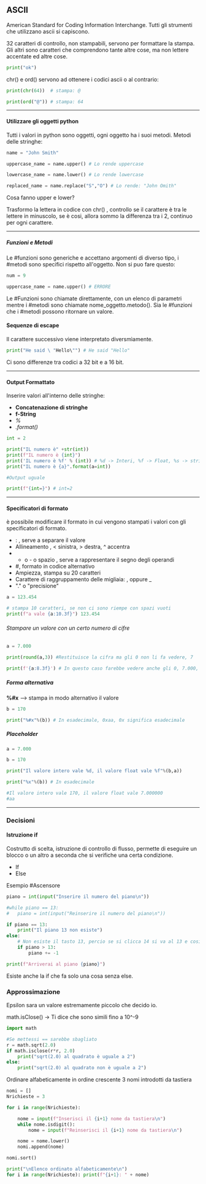 ASCII
--
American Standard for Coding Information Interchange.
Tutti gli strumenti che utilizzano ascii si capiscono.

32 caratteri di controllo, non stampabili, servono per formattare la stampa.
Gli altri sono caratteri che comprendono tante altre cose, ma non lettere accentate ed altre cose.

```Python
print("ok")
```

chr() e ord() servono ad ottenere i codici ascii o al contrario:

```Python
print(chr(64))  # stampa: @

print(ord("@")) # stampa: 64
```
---
#### Utilizzare gli oggetti python

Tutti i valori in python sono oggetti, ogni oggetto ha i suoi metodi.
Metodi delle stringhe:

```Python
name = "John Smith"

uppercase_name = name.upper() # Lo rende uppercase

lowercase_name = name.lower() # Lo rende lowercase

replaced_name = name.replace("S","O") # Lo rende: "John Omith"
```
Cosa fanno upper e lower?

Trasformo la lettera in codice con chr() , controllo se il carattere è tra le lettere in minuscolo, se è cosi, allora sommo la differenza tra i 2, continuo per ogni carattere.

---
##### Funzioni e Metodi

Le #funzioni sono generiche e accettano argomenti di diverso tipo, i #metodi sono specifici rispetto all'oggetto.
Non si puo fare questo:

```Python
num = 9

uppercase_name = name.upper() # ERRORE
```
Le #Funzioni sono chiamate direttamente, con un elenco di parametri mentre i #metodi sono chiamate nome_oggetto.metodo().
Sia le #funzioni che i #metodi possono ritornare un valore.

#### Sequenze di escape

Il carattere successivo viene interpretato diversmìamente.

```Python
print("He said \ "Hello\"") # He said "Hello"
```

Ci sono differenze tra codici a 32 bit e a 16 bit.

---
#### Output Formattato

Inserire valori all'interno delle stringhe:

- **Concatenazione di stringhe**
- **f-String**
- *%*
- *.format()*

```Python
int = 2

print("IL numero è" +str(int))
print(f"IL numero è {int}")
print('IL numero è %f' % (int)) # %d -> Interi, %f -> Float, %s -> stringa
print("IL numero è {a}".format(a=int))

#Output uguale

print(f"{int=}") # int=2
```
---
#### Specificatori di formato

è possibile modificare il formato in cui vengono stampati i valori con gli specificatori di formato.

- : , serve a separare il valore
- Allineamento , < sinistra, > destra, ^ accentra
- + o - o spazio ,  serve a rappresentare il segno degli operandi
- #, formato in codice alternativo
- Ampiezza, stampa su 20 caratteri
- Carattere di raggruppamento delle migliaia: , oppure _
- "." o "precisione"

```Python
a = 123.454

# stampa 10 caratteri, se non ci sono riempe con spazi vuoti
print(f"a vale {a:10.3f}") 123.454

```
###### Stampare un valore con un certo numero di cifre

```Python
a = 7.000

print(round(a,3)) #Restituisce la cifra ma gli 0 non li fa vedere, 7

print(f'{a:8.3f}') # In questo caso farebbe vedere anche gli 0, 7.000, 8 caratteri di cui 3 dopo la virgole.
```

##### Forma alternativa

**%#x** --> stampa in modo alternativo il valore

```Python
b = 170

print("%#x"%(b)) # In esadecimale, 0xaa, 0x significa esadecimale

```

##### Placeholder

```Python
a = 7.000

b = 170

print("Il valore intero vale %d, il valore float vale %f"%(b,a))

print("%x"%(b)) # In esadecimale

#Il valore intero vale 170, il valore float vale 7.000000
#aa
```
---
### Decisioni

#### Istruzione if

Costrutto di scelta, istruzione di controllo di flusso, permette di eseguire un blocco o un altro a seconda che si verifiche una certa condizione.

- If
- Else

Esempio #Ascensore

```Python
piano = int(input("Inserire il numero del piano\n"))

#while piano == 13:
#	piano = int(input("Reinserire il numero del piano\n"))

if piano == 13:
	print("Il piano 13 non esiste")
else:
	# Non esiste il tasto 13, percio se si clicca 14 si va al 13 e cosi via
	if piano > 13:
		piano += -1

print(f"Arriverai al piano {piano}")
```

Esiste anche la if che fa solo una cosa senza else.

### Approssimazione

Epsilon sara un valore estremamente piccolo che decido io.

math.isClose() -> Ti dice che sono simili fino a 10^-9

```Python
import math

#Se mettessi == sarebbe sbagliato
r = math.sqrt(2.0)
if math.isclose(r*r, 2.0)
	print("sqrt(2.0) al quadrato è uguale a 2")
else:
	print("sqrt(2.0) al quadrato non è uguale a 2")
```

Ordinare alfabeticamente in ordine crescente 3 nomi introdotti da tastiera

```Python
nomi = []
Nrichieste = 3

for i in range(Nrichieste):

    nome = input(f"Inserisci il {i+1} nome da tastiera\n")
    while nome.isdigit():
        nome = input(f"Reinserisci il {i+1} nome da tastiera\n")

    nome = nome.lower()
    nomi.append(nome)

nomi.sort()

print("\nElenco ordinato alfabeticamente\n")
for i in range(Nrichieste): print(f"{i+1}: " + nome)
```

